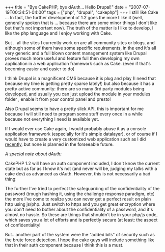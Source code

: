 +++
title = "Bye CakePHP, bye dAuth... Hello Drupal!"
date = "2007-07-19T00:34:51-04:00"
tags = ["php", "drupal", "cakephp"]
+++
I still like Cake ... In fact, the further development of 1.2 goes the more I like it (well, generally spoken that is ... because there are some minor things I don't like but that's not important now).  The truth of the matter is I like to develop, I like the php language and I enjoy working with Cake.<br />

But .. all the sites I currently work on are all community sites or blogs<!--more-->, and although some of them have some specific requirements, in the end it's all very generic and a full blown content management system like Drupal proves much more useful and feature full then developing my own application in a web application framework such as Cake. (even if that's becoming easier and easier to do)</p>

<p>I think Drupal is a magnificent CMS because it is plug and play (I need that because my time is getting pretty sparse lately!) but also because it has a pretty active community: there are so many 3rd party modules being developed, and usually you can just upload the module in your modules folder , enable it from your control panel and presto!</p>

<p>Also Drupal seems to have a pretty slick API, this is important for me because I will still need to program some stuff every once in a while because not everything I need is available yet. </p>

<p>If I would ever use Cake again, I would probably abuse it as a console application framework (especially for it's simple datalayer), or of course if I would have to create a very customized web application such as I did <a href="/masterproef">recently</a>, but none is planned in the forseeable future.</p>

<p><em>A special note about dAuth:</em><br />

CakePHP 1.2 will have an auth component included, I don't know the current state but as far as I know it's not (and never will be, judging my talks with a cake dev) as advanced as dAuth.  However, this is not necessarily a bad thing:<br />

The further I've tried to perfect the safeguarding of the confidentiality of the password (trough hashing it, using the challenge response paradigm, etc) the more I've come to realize you can never get a perfect result on plain http using js/php.  Just switch to https and you get great encryption where you don't need to bother about the confidentiality of a password, and it's almost no hassle.  So these are things that shouldn't be in your php/js code, which saves you a lot of efforts and is perfectly secure (at least: the aspect of confidentiality!</p>

<p>But.. another part of the system were the "added bits" of security such as the brute force detection.  I hope the cake guys will include something like that in their auth component because I think this is a must.</p>
